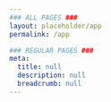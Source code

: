 ```yaml
---
### ALL PAGES ###
layout: placeholder/app
permalink: /app

### REGULAR PAGES ###
meta:
  title: null
  description: null
  breadcrumb: null
---
```

